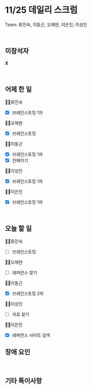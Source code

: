 # 11/25 데일리 스크럼

Team: 류진숙, 이동근, 오채현, 이은진, 이성인

<br>

## 미참석자

**X**

<br>

## 어제 한 일

👨‍💻류진숙

- [x]  브레인스토밍 1차

👨‍💻오채현

- [x]  브레인스토밍

👨‍💻이동근

- [x]  브레인스토밍 1차
- [x]  친해지기

👨‍💻이성인

- [x]  브레인스토밍 1차

👨‍💻이은진

- [x]  브레인스토밍 1차

<br>

## 오늘 할 일

👨‍💻류진숙

- [ ]  브레인스토밍

👨‍💻오채현

- [ ]  레퍼런스 찾기

👨‍💻이동근

- [x]  브레인스토밍 2차

👨‍💻이성인

- [ ]  자료 찾기

👨‍💻이은진

- [x]  레퍼런스 사이트 검색

## 장애 요인

<br>

## 기타 특이사항